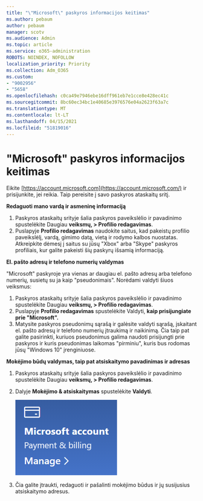 ```yaml
---
title: "\"Microsoft\" paskyros informacijos keitimas"
ms.author: pebaum
author: pebaum
manager: scotv
ms.audience: Admin
ms.topic: article
ms.service: o365-administration
ROBOTS: NOINDEX, NOFOLLOW
localization_priority: Priority
ms.collection: Adm_O365
ms.custom:
- "9002956"
- "5658"
ms.openlocfilehash: c0ca49e7946ebe16dff961eb7e1cce8e428ec41c
ms.sourcegitcommit: 8bc60ec34bc1e40685e3976576e04a2623f63a7c
ms.translationtype: MT
ms.contentlocale: lt-LT
ms.lasthandoff: 04/15/2021
ms.locfileid: "51819016"
---
```

# <a name="change-my-microsoft-account-information"></a>"Microsoft" paskyros informacijos keitimas

Eikite [https://account.microsoft.com](https://account.microsoft.com/) ir prisijunkite, jei reikia. Taip pereisite į savo paskyros ataskaitų sritį.  

**Redaguoti mano vardą ir asmeninę informaciją**

1. Paskyros ataskaitų srityje šalia paskyros paveikslėlio ir pavadinimo spustelėkite Daugiau **veiksmų, > Profilio redagavimas**.
2. Puslapyje **Profilio redagavimas** naudokite saitus, kad pakeistų profilio paveikslėlį, vardą, gimimo datą, vietą ir rodymo kalbos nuostatas. Atkreipkite dėmesį į saitus su jūsų "Xbox" arba "Skype" paskyros profiliais, kur galite pakeisti šių paskyrų išsamią informaciją.

**El. pašto adresų ir telefono numerių valdymas**

"Microsoft" paskyroje yra vienas ar daugiau el. pašto adresų arba telefono numerių, susietų su ja kaip "pseudonimais". Norėdami valdyti šiuos veiksmus:

1. Paskyros ataskaitų srityje šalia paskyros paveikslėlio ir pavadinimo spustelėkite Daugiau **veiksmų, > Profilio redagavimas**.
2. Puslapyje **Profilio redagavimas** spustelėkite Valdyti, **kaip prisijungiate prie "Microsoft".** 
3. Matysite paskyros pseudonimų sąrašą ir galėsite valdyti sąrašą, įskaitant el. pašto adresų ir telefono numerių įtraukimą ir naikinimą. Čia taip pat galite pasirinkti, kuriuos pseudonimus galima naudoti prisijungti prie paskyros ir kuris pseudonimas laikomas "pirminiu", kuris bus rodomas jūsų "Windows 10" įrenginiuose.

**Mokėjimo būdų valdymas, taip pat atsiskaitymo pavadinimas ir adresas** 

1. Paskyros ataskaitų srityje šalia paskyros paveikslėlio ir pavadinimo spustelėkite Daugiau **veiksmų, > Profilio redagavimas**.
2. Dalyje **Mokėjimo & atsiskaitymas** spustelėkite **Valdyti**.

    ![Mokėjimo ir atsiskaitymo valdymas](media/manage-account.png)

3. Čia galite įtraukti, redaguoti ir pašalinti mokėjimo būdus ir jų susijusius atsiskaitymo adresus. 
